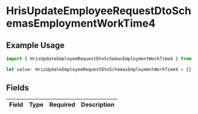 # HrisUpdateEmployeeRequestDtoSchemasEmploymentWorkTime4

## Example Usage

```typescript
import { HrisUpdateEmployeeRequestDtoSchemasEmploymentWorkTime4 } from "@stackone/stackone-client-ts/sdk/models/shared";

let value: HrisUpdateEmployeeRequestDtoSchemasEmploymentWorkTime4 = {};
```

## Fields

| Field       | Type        | Required    | Description |
| ----------- | ----------- | ----------- | ----------- |